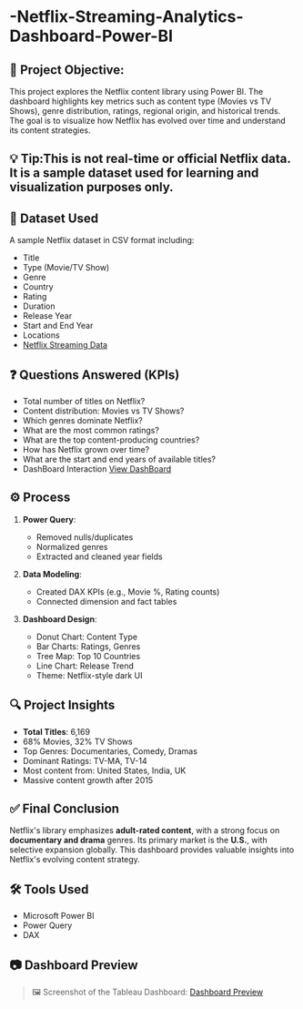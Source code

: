 # -Netflix-Streaming-Analytics-Dashboard-Power-BI
## 📌 Project Objective:
This project explores the Netflix content library using Power BI. The dashboard highlights key metrics such as content type (Movies vs TV Shows),  genre distribution, ratings, regional origin, and historical trends. The goal is to visualize how Netflix has evolved over time and understand its content strategies.

## 💡 Tip:This is not real-time or official Netflix data. It is a sample dataset used for learning and visualization purposes only.

## 📂 Dataset Used
A sample Netflix dataset in CSV format including:
- Title
- Type (Movie/TV Show)
- Genre
- Country
- Rating
- Duration
- Release Year
- Start and End Year
- Locations
- <a href="https://github.com/ParagSakat-eng/-Netflix-Streaming-Analytics-Dashboard-Power-BI/blob/main/netflix_titles.csv"> Netflix Streaming Data</a>
  
## ❓ Questions Answered (KPIs)
- Total number of titles on Netflix?
- Content distribution: Movies vs TV Shows?
- Which genres dominate Netflix?
- What are the most common ratings?
- What are the top content-producing countries?
- How has Netflix grown over time?
- What are the start and end years of available titles?
- DashBoard Interaction <a href="https://github.com/ParagSakat-eng/-Netflix-Streaming-Analytics-Dashboard-Power-BI/blob/main/Netflix%20Dashboard.pdf"> View DashBoard </a>
  

## ⚙️ Process

1. **Power Query**:
   - Removed nulls/duplicates
   - Normalized genres
   - Extracted and cleaned year fields

2. **Data Modeling**:
   - Created DAX KPIs (e.g., Movie %, Rating counts)
   - Connected dimension and fact tables

3. **Dashboard Design**:
   - Donut Chart: Content Type
   - Bar Charts: Ratings, Genres
   - Tree Map: Top 10 Countries
   - Line Chart: Release Trend
   - Theme: Netflix-style dark UI

  ## 🔍 Project Insights

- **Total Titles**: 6,169
- 68% Movies, 32% TV Shows
- Top Genres: Documentaries, Comedy, Dramas
- Dominant Ratings: TV-MA, TV-14
- Most content from: United States, India, UK
- Massive content growth after 2015
  
## ✅ Final Conclusion

Netflix's library emphasizes **adult-rated content**, with a strong focus on **documentary and drama** genres. Its primary market is the **U.S.**, with selective expansion globally. This dashboard provides valuable insights into Netflix's evolving content strategy.

## 🛠️ Tools Used
- Microsoft Power BI
- Power Query
- DAX
  
## 📷 Dashboard Preview
> 🖼️ Screenshot of the Tableau Dashboard: <a href="https://github.com/ParagSakat-eng/-Netflix-Streaming-Analytics-Dashboard-Power-BI/blob/main/Netflix%20DashBoard%20SS.PNG"> Dashboard Preview </a>

